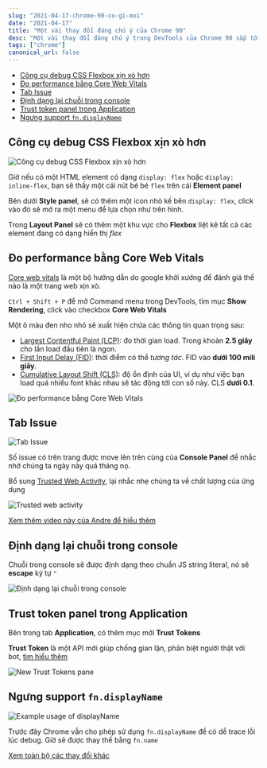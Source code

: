 ```yaml
---
slug: "2021-04-17-chrome-90-co-gi-moi"
date: "2021-04-17"
title: "Một vài thay đổi đáng chú ý của Chrome 90"
desc: "Một vài thay đổi đáng chú ý trong DevTools của Chrome 90 sắp tới"
tags: ["chrome"]
canonical_url: false
---
```


<!-- TOC -->

- [Công cụ debug CSS Flexbox xịn xò hơn](#công-cụ-debug-css-flexbox-xịn-xò-hơn)
- [Đo performance bằng Core Web Vitals](#đo-performance-bằng-core-web-vitals)
- [Tab Issue](#tab-issue)
- [Định dạng lại chuỗi trong console](#định-dạng-lại-chuỗi-trong-console)
- [Trust token panel trong Application](#trust-token-panel-trong-application)
- [Ngưng support `fn.displayName`](#ngưng-support-fndisplayname)

<!-- /TOC -->

## Công cụ debug CSS Flexbox xịn xò hơn

![Công cụ debug CSS Flexbox xịn xò hơn](https://developer-chrome-com.imgix.net/image/BrQidfK9jaQyIHwdw91aVpkPiib2/hbg2toNQJqIWB30Mo2xt.png?auto=format&w=846)

Giờ nếu có một HTML element có dạng `display: flex` hoặc `display: inline-flex`, bạn sẽ thấy một cái nút bé bé `flex` trên cái **Element panel**

Bên dưới **Style panel**, sẽ có thêm một icon nhỏ kế bên `display: flex`, click vào đó sẽ mở ra một menu để lựa chọn như trên hình.

Trong **Layout Panel** sẽ có thêm một khu vực cho **Flexbox** liệt kê tất cả các element đang có dạng hiển thị *flex*

## Đo performance bằng Core Web Vitals

[Core web vitals](https://web.dev/vitals/) là một bộ hướng dẫn do google khởi xướng để đánh giá thế nào là một trang web xịn xò.

`Ctrl + Shift + P` để mở Command menu trong DevTools, tìm mục **Show Rendering**, click vào checkbox **Core Web Vitals**

Một ô màu đen nho nhỏ sẽ xuất hiện chứa các thông tin quan trọng sau:

- [Largest Contentful Paint (LCP)](https://web.dev/lcp/): đo thời gian load. Trong khoản **2.5 giây** cho lần load đầu tiên là ngon.
- [First Input Delay (FID)](https://web.dev/fid/): thời điểm có thể *tương tác*. FID vào **dưới 100 mili giây**.
- [Cumulative Layout Shift (CLS)](https://web.dev/cls/): độ ổn định của UI, ví dụ như việc bạn load quá nhiều font khác nhau sẽ tác động tới con số này. CLS **dưới 0.1**.

![Đo performance bằng Core Web Vitals](https://developer-chrome-com.imgix.net/image/BrQidfK9jaQyIHwdw91aVpkPiib2/95Iw3l9ePIopJuApx65h.png?auto=format&w=846)

## Tab Issue

![Tab Issue](https://developer-chrome-com.imgix.net/image/BrQidfK9jaQyIHwdw91aVpkPiib2/vg2AGCiq8IWkXU7MoHR9.png?auto=format&w=846)

Số issue có trên trang được move lên trên cùng của **Console Panel** để nhắc nhở chúng ta ngày này quá tháng nọ.

Bổ sung  [Trusted Web Activity](https://developer.chrome.com/docs/android/trusted-web-activity/overview/), lại nhắc nhẹ chúng ta về chất lượng của ứng dụng

![Trusted web activity](https://developer-chrome-com.imgix.net/image/BrQidfK9jaQyIHwdw91aVpkPiib2/FSoAR540YOC6B86Cl7l7.png?auto=format&w=846)

[Xem thêm video này của Andre để hiểu thêm](https://youtu.be/QJlbMfW3jPc)

## Định dạng lại chuỗi trong console

Chuỗi trong console sẽ được định dạng theo chuẩn JS string literal, nó sẽ **escape** ký tự `"`

![Định dạng lại chuỗi trong console](https://developer-chrome-com.imgix.net/image/BrQidfK9jaQyIHwdw91aVpkPiib2/4OPajz8MHz5lPMhPpzg5.png?auto=format&w=846)

## Trust token panel trong Application

Bên trong tab **Application**, có thêm mục mới **Trust Tokens**

**Trust Token** là một API mới giúp chống gian lận, phân biệt người thật với bot, [tìm hiểu thêm](https://web.dev/trust-tokens/)

![New Trust Tokens pane](https://developer-chrome-com.imgix.net/image/BrQidfK9jaQyIHwdw91aVpkPiib2/j5idcrmLOWTIcd6vG0q9.png?auto=format)

## Ngưng support `fn.displayName`

![Example usage of displayName](https://developer-chrome-com.imgix.net/image/BrQidfK9jaQyIHwdw91aVpkPiib2/oXk5CGKAAPyJIQeecS0I.png?auto=format)

Trước đây Chrome vẫn cho phép sử dụng `fn.displayName` để có dễ trace lỗi lúc debug. Giờ sẽ được thay thế bằng `fn.name`



[Xem toàn bộ các thay đổi khác](https://developer.chrome.com/blog/new-in-devtools-90)